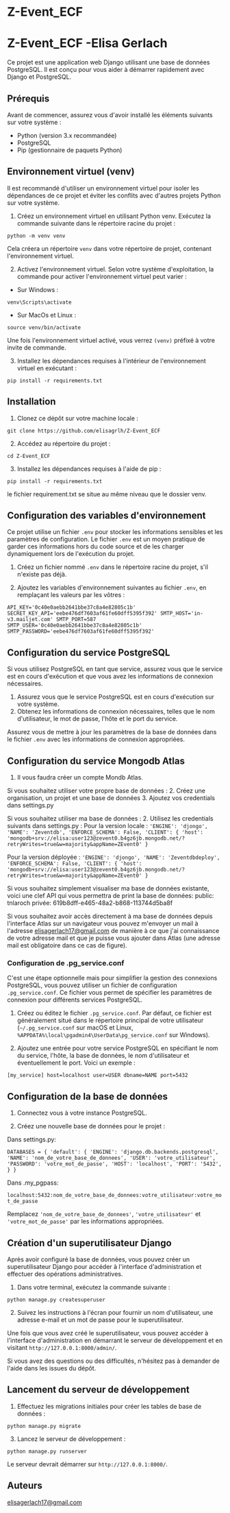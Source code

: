 # Z-Event_ECF

# Z-Event_ECF -Elisa Gerlach

Ce projet est une application web Django utilisant une base de données PostgreSQL. Il est conçu pour vous aider à démarrer rapidement avec Django et PostgreSQL.

## Prérequis

Avant de commencer, assurez vous d'avoir installé les éléments suivants sur votre système :

-   Python (version 3.x recommandée)
-   PostgreSQL
-   Pip (gestionnaire de paquets Python)

## Environnement virtuel (venv)

Il est recommandé d'utiliser un environnement virtuel pour isoler les dépendances de ce projet et éviter les conflits avec d'autres projets Python sur votre système.

1.  Créez un environnement virtuel en utilisant Python venv. Exécutez la commande suivante dans le répertoire racine du projet :

`python -m venv venv` 

Cela créera un répertoire `venv` dans votre répertoire de projet, contenant l'environnement virtuel.

2.  Activez l'environnement virtuel. Selon votre système d'exploitation, la commande pour activer l'environnement virtuel peut varier :

-   Sur Windows :

`venv\Scripts\activate` 

-   Sur MacOs et Linux :

`source venv/bin/activate` 

Une fois l'environnement virtuel activé, vous verrez `(venv)` préfixé à votre invite de commande.

3.  Installez les dépendances requises à l'intérieur de l'environnement virtuel en exécutant :

`pip install -r requirements.txt`

## Installation

1.  Clonez ce dépôt sur votre machine locale :

`git clone https://github.com/elisagrlh/Z-Event_ECF` 

2.  Accédez au répertoire du projet :

`cd Z-Event_ECF` 

3.  Installez les dépendances requises à l'aide de pip :

`pip install -r requirements.txt` 

le fichier requirement.txt se situe au même niveau que le dossier venv. 



## Configuration des variables d'environnement

Ce projet utilise un fichier `.env` pour stocker les informations sensibles et les paramètres de configuration. Le fichier `.env` est un moyen pratique de garder ces informations hors du code source et de les charger dynamiquement lors de l'exécution du projet.

1.  Créez un fichier nommé `.env` dans le répertoire racine du projet, s'il n'existe pas déjà.
    
2.  Ajoutez les variables d'environnement suivantes au fichier `.env`, en remplaçant les valeurs par les vôtres :

`API_KEY='0c40e0aebb2641bbe37c8a4e82805c1b'
SECRET_KEY_API='eebe476df7603af61fe60dff5395f392'
SMTP_HOST='in-v3.mailjet.com'
SMTP_PORT=587
SMTP_USER='0c40e0aebb2641bbe37c8a4e82805c1b'
SMTP_PASSWORD='eebe476df7603af61fe60dff5395f392'`

## Configuration du service PostgreSQL

Si vous utilisez PostgreSQL en tant que service, assurez vous que le service est en cours d'exécution et que vous avez les informations de connexion nécessaires.

1.  Assurez vous que le service PostgreSQL est en cours d'exécution sur votre système.
2.  Obtenez les informations de connexion nécessaires, telles que le nom d'utilisateur, le mot de passe, l'hôte et le port du service.

Assurez vous de mettre à jour les paramètres de la base de données dans le fichier `.env` avec les informations de connexion appropriées.

## Configuration du service Mongodb Atlas
1. Il vous faudra créer un compte Mondb Atlas.

Si vous souhaitez utiliser votre propre base de données :
2. Créez une organisation, un projet et une base de données
3. Ajoutez vos credentials dans settings.py

Si vous souhaitez utiliser ma base de données :
2. Utilisez les credentials suivants dans settings.py :
Pour la version locale :
`'ENGINE': 'djongo',
        'NAME': 'Zeventdb',
        'ENFORCE_SCHEMA': False,
        'CLIENT': {
            'host': 'mongodb+srv://elisa:user123@zevent0.b4gz6jb.mongodb.net/?retryWrites=true&w=majority&appName=ZEvent0'
        } `

Pour la version déployée :
`'ENGINE': 'djongo',
        'NAME': 'Zeventdbdeploy',
        'ENFORCE_SCHEMA': False,
        'CLIENT': {
            'host': 'mongodb+srv://elisa:user123@zevent0.b4gz6jb.mongodb.net/?retryWrites=true&w=majority&appName=ZEvent0'
        }`

Si vous souhaitez simplement visualiser ma base de données existante, voici une clef API qui vous permettra de print la base de données:
public: tnlaroch
privée: 619b8dff-e465-48a2-b868-113744d5ba8f

Si vous souhaitez avoir accès directement à ma base de données depuis l'interface Atlas sur un navigateur vous pouvez m'envoyer un mail à l'adresse elisagerlach17@gmail.com de manière à ce que j'ai connaissance de votre adresse mail et que je puisse vous ajouter dans Atlas (une adresse mail est obligatoire dans ce cas de figure).

### Configuration de .pg_service.conf

C'est  une étape optionnelle mais pour simplifier la gestion des connexions PostgreSQL, vous pouvez utiliser un fichier de configuration `.pg_service.conf`. Ce fichier vous permet de spécifier les paramètres de connexion pour différents services PostgreSQL.

1.  Créez ou éditez le fichier `.pg_service.conf`. Par défaut, ce fichier est généralement situé dans le répertoire principal de votre utilisateur (`~/.pg_service.conf` sur macOS et Linux, `%APPDATA%\local\pgadmin4\UserData\pg_service.conf` sur Windows).
    
2.  Ajoutez une entrée pour votre service PostgreSQL en spécifiant le nom du service, l'hôte, la base de données, le nom d'utilisateur et éventuellement le port. Voici un exemple :

`[my_service]
host=localhost
user=USER
dbname=NAME
port=5432`

## Configuration de la base de données

1.  Connectez vous à votre instance PostgreSQL.
    
2.  Créez une nouvelle base de données pour le projet :
   
Dans settings.py:

`DATABASES = {
    'default': {
        'ENGINE': 'django.db.backends.postgresql',
        'NAME': 'nom_de_votre_base_de_donnees',
        'USER': 'votre_utilisateur',
        'PASSWORD': 'votre_mot_de_passe',
        'HOST': 'localhost',
        'PORT': '5432',
    }
}` 

Dans .my_pgpass:

`localhost:5432:nom_de_votre_base_de_donnees:votre_utilisateur:votre_mot_de_passe`

Remplacez `'nom_de_votre_base_de_donnees'`, `'votre_utilisateur'` et `'votre_mot_de_passe'` par les informations appropriées.

## Création d'un superutilisateur Django

Après avoir configuré la base de données, vous pouvez créer un superutilisateur Django pour accéder à l'interface d'administration et effectuer des opérations administratives.

1.  Dans votre terminal, exécutez la commande suivante :

`python manage.py createsuperuser` 

2.  Suivez les instructions à l'écran pour fournir un nom d'utilisateur, une adresse e-mail et un mot de passe pour le superutilisateur.

Une fois que vous avez créé le superutilisateur, vous pouvez accéder à l'interface d'administration en démarrant le serveur de développement et en visitant `http://127.0.0.1:8000/admin/`.

Si vous avez des questions ou des difficultés, n'hésitez pas à demander de l'aide dans les issues du dépôt.

## Lancement du serveur de développement

1.  Effectuez les migrations initiales pour créer les tables de base de données :

`python manage.py migrate` 

3.  Lancez le serveur de développement :


`python manage.py runserver` 

Le serveur devrait démarrer sur `http://127.0.0.1:8000/`.


## Auteurs

elisagerlach17@gmail.com
